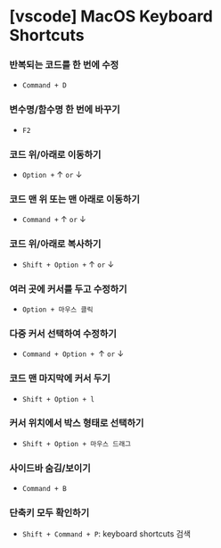 # [vscode] MacOS Keyboard Shortcuts

### 반복되는 코드를 한 번에 수정
- `Command + D`

### 변수명/함수명 한 번에 바꾸기
- `F2`

### 코드 위/아래로 이동하기
- `Option +` &uarr; `or` &darr;

### 코드 맨 위 또는 맨 아래로 이동하기
- `Command +` &uarr; `or` &darr;

### 코드 위/아래로 복사하기
- `Shift + Option +` &uarr; `or` &darr;

### 여러 곳에 커서를 두고 수정하기
- `Option + 마우스 클릭`

### 다중 커서 선택하여 수정하기
- `Command + Option + `&uarr; `or` &darr;

### 코드 맨 마지막에 커서 두기
- `Shift + Option + l`

### 커서 위치에서 박스 형태로 선택하기
- `Shift + Option + 마우스 드래그`

### 사이드바 숨김/보이기
- `Command + B`

### 단축키 모두 확인하기
- `Shift + Command + P`: keyboard shortcuts 검색